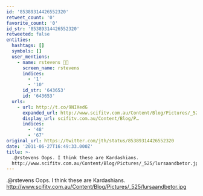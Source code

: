 ```yaml
---
id: '85389314426552320'
retweet_count: '0'
favorite_count: '0'
id_str: '85389314426552320'
retweeted: false
entities:
  hashtags: []
  symbols: []
  user_mentions:
    - name: rstevens 🐳💨
      screen_name: rstevens
      indices:
        - '1'
        - '10'
      id_str: '643653'
      id: '643653'
  urls:
    - url: http://t.co/9NIXedG
      expanded_url: http://www.scifitv.com.au/Content/Blog/Pictures/_525/lursaandbetor.jpg
      display_url: scifitv.com.au/Content/Blog/P…
      indices:
        - '48'
        - '67'
original_url: https://twitter.com/jth/status/85389314426552320
date: '2011-06-27T16:49:33.000Z'
title: >-
  .@rstevens Oops. I think these are Kardashians.
  http://www.scifitv.com.au/Content/Blog/Pictures/_525/lursaandbetor.jpg
---
```


.@rstevens Oops. I think these are Kardashians. http://www.scifitv.com.au/Content/Blog/Pictures/_525/lursaandbetor.jpg